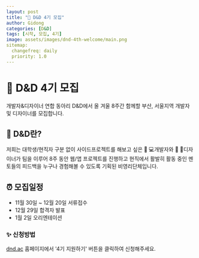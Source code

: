 ```yaml
---
layout: post
title: "📢 D&D 4기 모집"
author: Gidong
categories: [D&D]
tags: [시작, 모집, 4기]
image: assets/images/dnd-4th-welcome/main.png
sitemap:
  changefreq: daily
  priority: 1.0
---
```


# 📢 D&D 4기 모집
개발자&디자이너 연합 동아리 D&D에서 올 겨울 8주간 함께할 부산, 서울지역 개발자 및 디자이너를 모집합니다.

## 📌 D&D란?
저희는 대학생/현직자 구분 없이 사이드프로젝트를 해보고 싶은 👩 💻개발자와 👩 🎨디자이너가 팀을 이루어 8주 동안 웹/앱 프로젝트를 진행하고 현직에서 활발히 활동 중인 멘토들의 피드백을 누구나 경험해볼 수 있도록 기획된 비영리단체입니다.

## ⏰ 모집일정
-   11월 30일 ~ 12월 20일 서류접수
-   12월 29일 합격자 발표
-   1월 2일 오리엔테이션

### ✨ 신청방법
[dnd.ac](https://dnd.ac) 홈페이지에서 '4기 지원하기' 버튼을 클릭하여 신청해주세요.